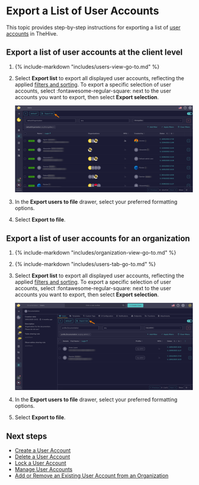 # Export a List of User Accounts

This topic provides step-by-step instructions for exporting a list of [user accounts](about-user-accounts.md) in TheHive.

## Export a list of user accounts at the client level

<!-- md:permission `[admin] manageUser` -->

1. {% include-markdown "includes/users-view-go-to.md" %}

2. Select **Export list** to export all displayed user accounts, reflecting the applied [filters and sorting](../../../analyst-corner/about-filtering-and-sorting.md). To export a specific selection of user accounts, select :fontawesome-regular-square: next to the user accounts you want to export, then select **Export selection**.

    ![Export list user accounts client level](../../../../images/administration-guides/export-list-users-client-level.png)

3. In the **Export users to file** drawer, select your preferred formatting options.

4. Select **Export to file**.

## Export a list of user accounts for an organization

<!-- md:permission `manageUser` -->

1. {% include-markdown "includes/organization-view-go-to.md" %}

2. {% include-markdown "includes/users-tab-go-to.md" %}

3. Select **Export list** to export all displayed user accounts, reflecting the applied [filters and sorting](../../../analyst-corner/about-filtering-and-sorting.md). To export a specific selection of user accounts, select :fontawesome-regular-square: next to the user accounts you want to export, then select **Export selection**.

    ![Export list user accounts organization level](../../../../images/user-guides/organization/configure-organization/manage-users/export-list-user-accounts-organization-level.png)

4. In the **Export users to file** drawer, select your preferred formatting options.

5. Select **Export to file**.

<h2>Next steps</h2>

* [Create a User Account](create-a-user-account.md)
* [Delete a User Account](delete-a-user-account.md)
* [Lock a User Account](lock-a-user-account.md)
* [Manage User Accounts](manage-user-accounts.md)
* [Add or Remove an Existing User Account from an Organization](../../../../administration/organizations/add-remove-an-existing-user-account-from-an-organization.md)